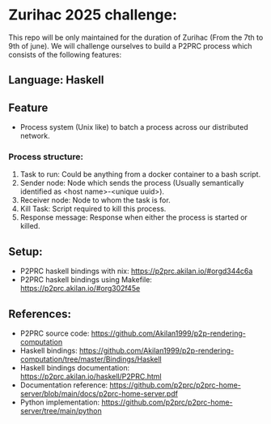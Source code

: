 # Zurihac 2025 challenge:
This repo will be only maintained for the duration of Zurihac (From the 7th to 9th of june).
We will challenge ourselves to build a P2PRC process which consists of the following features: 
## Language: Haskell

## Feature
- Process system (Unix like) to batch a process across our distributed network. 

### Process structure: 
1. Task to run: Could be anything from a docker container to a bash script.
2. Sender node: Node which sends the process (Usually semantically identified as \<host name>\-\<unique uuid>\).
3. Receiver node: Node to whom the task is for. 
4. Kill Task: Script required to kill this process. 
5. Response message: Response when either the process is started or killed.

## Setup:
- P2PRC haskell bindings with nix: https://p2prc.akilan.io/#orgd344c6a
- P2PRC haskell bindings using Makefile: https://p2prc.akilan.io/#org302f45e

## References:
- P2PRC source code: https://github.com/Akilan1999/p2p-rendering-computation
- Haskell bindings: https://github.com/Akilan1999/p2p-rendering-computation/tree/master/Bindings/Haskell
- Haskell bindings documentation: https://p2prc.akilan.io/haskell/P2PRC.html
- Documentation reference: https://github.com/p2prc/p2prc-home-server/blob/main/docs/p2prc-home-server.pdf
- Python implementation: https://github.com/p2prc/p2prc-home-server/tree/main/python

